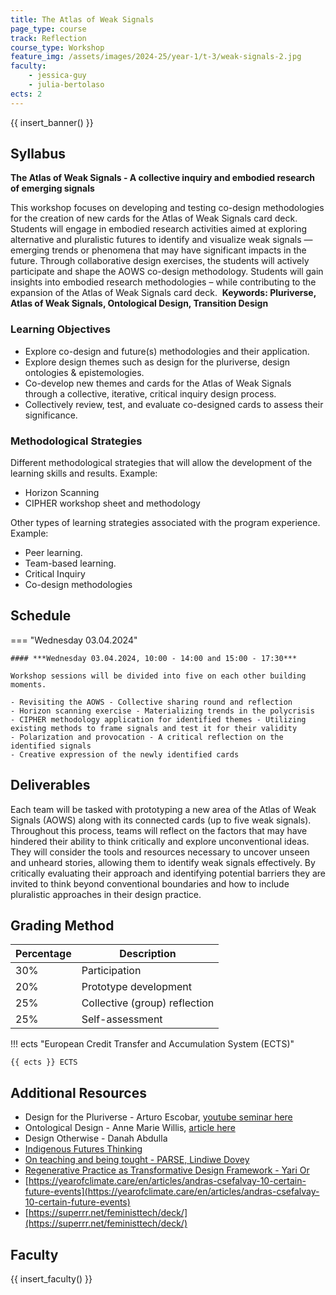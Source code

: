 ```yaml
---
title: The Atlas of Weak Signals 
page_type: course
track: Reflection
course_type: Workshop
feature_img: /assets/images/2024-25/year-1/t-3/weak-signals-2.jpg
faculty:
    - jessica-guy
    - julia-bertolaso
ects: 2
---
```


{{ insert_banner() }}

## Syllabus

**The Atlas of Weak Signals - A collective inquiry and embodied research of emerging signals**

This workshop focuses on developing and testing co-design methodologies for the creation of new cards for the Atlas of Weak Signals card deck. Students will engage in embodied research activities aimed at exploring alternative and pluralistic futures to identify and visualize weak signals — emerging trends or phenomena that may have significant impacts in the future. Through collaborative design exercises, the students will actively participate and shape the AOWS co-design methodology. Students will gain insights into embodied research methodologies –  while contributing to the expansion of the Atlas of Weak Signals card deck.
​​
**Keywords: Pluriverse, Atlas of Weak Signals, Ontological Design, Transition Design** 

### Learning Objectives

- Explore co-design and future(s) methodologies and their application.
- Explore design themes such as design for the pluriverse, design ontologies & epistemologies. 
- Co-develop new themes and cards for the Atlas of Weak Signals through a collective, iterative, critical inquiry design process.
- Collectively review, test, and evaluate co-designed cards to assess their significance.

### Methodological Strategies

Different methodological strategies that will allow the development of the learning skills and results.
Example:
- Horizon Scanning 
- CIPHER workshop sheet and methodology
 
Other types of learning strategies associated with the program experience.
Example:
- Peer learning.
- Team-based learning.
- Critical Inquiry 
- Co-design methodologies

## Schedule

=== "Wednesday 03.04.2024"

    #### ***Wednesday 03.04.2024, 10:00 - 14:00 and 15:00 - 17:30***

    Workshop sessions will be divided into five on each other building moments. 

    - Revisiting the AOWS - Collective sharing round and reflection 
    - Horizon scanning exercise - Materializing trends in the polycrisis 
    - CIPHER methodology application for identified themes - Utilizing existing methods to frame signals and test it for their validity 
    - Polarization and provocation - A critical reflection on the identified signals 
    - Creative expression of the newly identified cards 

## Deliverables

Each team will be tasked with prototyping a new area of the Atlas of Weak Signals (AOWS) along with its connected cards (up to five weak signals). Throughout this process, teams will reflect on the factors that may have hindered their ability to think critically and explore unconventional ideas. They will consider the tools and resources necessary to uncover unseen and unheard stories, allowing them to identify weak signals effectively. By critically evaluating their approach and identifying potential barriers they are invited to think beyond conventional boundaries and how to include pluralistic approaches in their design practice. 

## Grading Method

| Percentage  | Description                         |
| ----------- | ------------------------------------|
| 30%         | Participation                       |
| 20%         | Prototype development    |
| 25%         | Collective (group) reflection                       |
| 25%         | Self-assessment                          |

!!! ects "European Credit Transfer and Accumulation System (ECTS)"

    {{ ects }} ECTS

## Additional Resources

- Design for the Pluriverse - Arturo Escobar, [youtube seminar here](https://www.youtube.com/watch?v=8Ouy7aN6XPs&t=1327s)
- Ontological Design - Anne Marie Willis, [article here](https://www.tandfonline.com/doi/abs/10.2752/144871306X13966268131514)
- Design Otherwise - Danah Abdulla
- [Indigenous Futures Thinking](https://swed.bio/news/indigenous-futures-thinking-changing-the-narrative-and-re-building-based-on-re-rooting-a-process-of-joint-exploration-with-communities/)   
- [On teaching and being tought - PARSE, Lindiwe Dovey](https://parsejournal.com/article/on-teaching-and-being-taught/)
- [Regenerative Practice as Transformative Design Framework - Yari Or](https://dl.designresearchsociety.org/pluriversaldesign/pivot2021/researchpapers/23/)
- [https://yearofclimate.care/en/articles/andras-csefalvay-10-certain-future-events](https://yearofclimate.care/en/articles/andras-csefalvay-10-certain-future-events)
- [https://superrr.net/feministtech/deck/](https://superrr.net/feministtech/deck/)

## Faculty

{{ insert_faculty() }}
